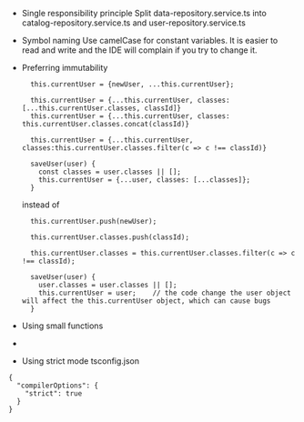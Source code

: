 - Single responsibility principle
  Split data-repository.service.ts into  catalog-repository.service.ts and user-repository.service.ts
  
- Symbol naming
    Use camelCase for constant variables. It is easier to read and write and the IDE will complain if you try to change it.

- Preferring immutability
  ```
    this.currentUser = {newUser, ...this.currentUser}; 

    this.currentUser = {...this.currentUser, classes: [...this.currentUser.classes, classId]} 
    this.currentUser = {...this.currentUser, classes: this.currentUser.classes.concat(classId)} 

    this.currentUser = {...this.currentUser, classes:this.currentUser.classes.filter(c => c !== classId)} 

    saveUser(user) {
      const classes = user.classes || [];
      this.currentUser = {...user, classes: [...classes]};
    }
  ```
  instead of
  ```
    this.currentUser.push(newUser);

    this.currentUser.classes.push(classId);

    this.currentUser.classes = this.currentUser.classes.filter(c => c !== classId);

    saveUser(user) {
      user.classes = user.classes || [];
      this.currentUser = user;    // the code change the user object will affect the this.currentUser object, which can cause bugs
    }
  ```
- Using small functions
- 
- Using strict mode
tsconfig.json
```
{
  "compilerOptions": {
    "strict": true
  }
}
```
